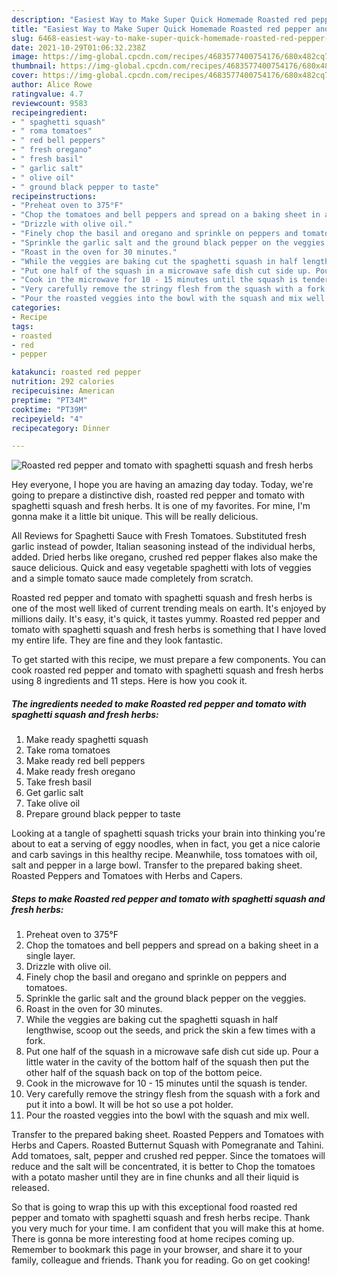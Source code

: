 ```yaml
---
description: "Easiest Way to Make Super Quick Homemade Roasted red pepper and tomato with spaghetti squash and fresh herbs"
title: "Easiest Way to Make Super Quick Homemade Roasted red pepper and tomato with spaghetti squash and fresh herbs"
slug: 6468-easiest-way-to-make-super-quick-homemade-roasted-red-pepper-and-tomato-with-spaghetti-squash-and-fresh-herbs
date: 2021-10-29T01:06:32.238Z
image: https://img-global.cpcdn.com/recipes/4683577400754176/680x482cq70/roasted-red-pepper-and-tomato-with-spaghetti-squash-and-fresh-herbs-recipe-main-photo.jpg
thumbnail: https://img-global.cpcdn.com/recipes/4683577400754176/680x482cq70/roasted-red-pepper-and-tomato-with-spaghetti-squash-and-fresh-herbs-recipe-main-photo.jpg
cover: https://img-global.cpcdn.com/recipes/4683577400754176/680x482cq70/roasted-red-pepper-and-tomato-with-spaghetti-squash-and-fresh-herbs-recipe-main-photo.jpg
author: Alice Rowe
ratingvalue: 4.7
reviewcount: 9583
recipeingredient:
- " spaghetti squash"
- " roma tomatoes"
- " red bell peppers"
- " fresh oregano"
- " fresh basil"
- " garlic salt"
- " olive oil"
- " ground black pepper to taste"
recipeinstructions:
- "Preheat oven to 375°F"
- "Chop the tomatoes and bell peppers and spread on a baking sheet in a single layer."
- "Drizzle with olive oil."
- "Finely chop the basil and oregano and sprinkle on peppers and tomatoes."
- "Sprinkle the garlic salt and the ground black pepper on the veggies."
- "Roast in the oven for 30 minutes."
- "While the veggies are baking cut the spaghetti squash in half lengthwise, scoop out the seeds, and prick the skin a few times with a fork."
- "Put one half of the squash in a microwave safe dish cut side up. Pour a little water in the cavity of the bottom half of the squash then put the other half of the squash back on top of the bottom peice."
- "Cook in the microwave for 10 - 15 minutes until the squash is tender."
- "Very carefully remove the stringy flesh from the squash with a fork and put it into a bowl. It will be hot so use a pot holder."
- "Pour the roasted veggies into the bowl with the squash and mix well."
categories:
- Recipe
tags:
- roasted
- red
- pepper

katakunci: roasted red pepper 
nutrition: 292 calories
recipecuisine: American
preptime: "PT34M"
cooktime: "PT39M"
recipeyield: "4"
recipecategory: Dinner

---
```



![Roasted red pepper and tomato with spaghetti squash and fresh herbs](https://img-global.cpcdn.com/recipes/4683577400754176/680x482cq70/roasted-red-pepper-and-tomato-with-spaghetti-squash-and-fresh-herbs-recipe-main-photo.jpg)

Hey everyone, I hope you are having an amazing day today. Today, we're going to prepare a distinctive dish, roasted red pepper and tomato with spaghetti squash and fresh herbs. It is one of my favorites. For mine, I'm gonna make it a little bit unique. This will be really delicious.

All Reviews for Spaghetti Sauce with Fresh Tomatoes. Substituted fresh garlic instead of powder, Italian seasoning instead of the individual herbs, added. Dried herbs like oregano, crushed red pepper flakes also make the sauce delicious. Quick and easy vegetable spaghetti with lots of veggies and a simple tomato sauce made completely from scratch.

Roasted red pepper and tomato with spaghetti squash and fresh herbs is one of the most well liked of current trending meals on earth. It's enjoyed by millions daily. It's easy, it's quick, it tastes yummy. Roasted red pepper and tomato with spaghetti squash and fresh herbs is something that I have loved my entire life. They are fine and they look fantastic.


To get started with this recipe, we must prepare a few components. You can cook roasted red pepper and tomato with spaghetti squash and fresh herbs using 8 ingredients and 11 steps. Here is how you cook it.

<!--inarticleads1-->

##### The ingredients needed to make Roasted red pepper and tomato with spaghetti squash and fresh herbs:

1. Make ready  spaghetti squash
1. Take  roma tomatoes
1. Make ready  red bell peppers
1. Make ready  fresh oregano
1. Take  fresh basil
1. Get  garlic salt
1. Take  olive oil
1. Prepare  ground black pepper to taste


Looking at a tangle of spaghetti squash tricks your brain into thinking you&#39;re about to eat a serving of eggy noodles, when in fact, you get a nice calorie and carb savings in this healthy recipe. Meanwhile, toss tomatoes with oil, salt and pepper in a large bowl. Transfer to the prepared baking sheet. Roasted Peppers and Tomatoes with Herbs and Capers. 

<!--inarticleads2-->

##### Steps to make Roasted red pepper and tomato with spaghetti squash and fresh herbs:

1. Preheat oven to 375°F
1. Chop the tomatoes and bell peppers and spread on a baking sheet in a single layer.
1. Drizzle with olive oil.
1. Finely chop the basil and oregano and sprinkle on peppers and tomatoes.
1. Sprinkle the garlic salt and the ground black pepper on the veggies.
1. Roast in the oven for 30 minutes.
1. While the veggies are baking cut the spaghetti squash in half lengthwise, scoop out the seeds, and prick the skin a few times with a fork.
1. Put one half of the squash in a microwave safe dish cut side up. Pour a little water in the cavity of the bottom half of the squash then put the other half of the squash back on top of the bottom peice.
1. Cook in the microwave for 10 - 15 minutes until the squash is tender.
1. Very carefully remove the stringy flesh from the squash with a fork and put it into a bowl. It will be hot so use a pot holder.
1. Pour the roasted veggies into the bowl with the squash and mix well.


Transfer to the prepared baking sheet. Roasted Peppers and Tomatoes with Herbs and Capers. Roasted Butternut Squash with Pomegranate and Tahini. Add tomatoes, salt, pepper and crushed red pepper. Since the tomatoes will reduce and the salt will be concentrated, it is better to Chop the tomatoes with a potato masher until they are in fine chunks and all their liquid is released. 

So that is going to wrap this up with this exceptional food roasted red pepper and tomato with spaghetti squash and fresh herbs recipe. Thank you very much for your time. I am confident that you will make this at home. There is gonna be more interesting food at home recipes coming up. Remember to bookmark this page in your browser, and share it to your family, colleague and friends. Thank you for reading. Go on get cooking!
